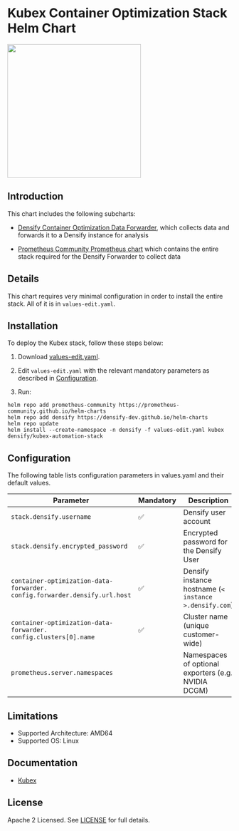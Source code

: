 # Kubex Container Optimization Stack Helm Chart

<picture>
    <source media="(prefers-color-scheme: dark)" srcset="https://kubex.ai/wp-content/uploads/kubex-logo-reverse.png">
    <source media="(prefers-color-scheme: light)" srcset="https://kubex.ai/wp-content/uploads/kubex-logo.png">
    <img src="https://kubex.ai/wp-content/uploads/kubex-logo.png" width="300">
</picture>

## Introduction

This chart includes the following subcharts:

* [Densify Container Optimization Data Forwarder](../container-optimization-data-forwarder), which collects data and forwards it to a Densify instance for analysis

* [Prometheus Community Prometheus chart](https://github.com/prometheus-community/helm-charts/blob/main/charts/prometheus/) which contains the entire stack required for the Densify Forwarder to collect data

## Details

This chart requires very minimal configuration in order to install the entire stack. All of it is in `values-edit.yaml`.

## Installation

To deploy the Kubex stack, follow these steps below:

1. Download [values-edit.yaml](https://github.com/densify-dev/helm-charts/blob/master/charts/kubex-automation-stack/values-edit.yaml).

2. Edit `values-edit.yaml` with the relevant mandatory parameters as described in [Configuration](#configuration).

3. Run:

```shell
helm repo add prometheus-community https://prometheus-community.github.io/helm-charts
helm repo add densify https://densify-dev.github.io/helm-charts
helm repo update
helm install --create-namespace -n densify -f values-edit.yaml kubex densify/kubex-automation-stack
```

## Configuration

The following table lists configuration parameters in values.yaml and their default values.

| Parameter                                                                        | Mandatory          | Description                                            |
| -------------------------------------------------------------------------------- | ------------------ | ------------------------------------------------------ |
| `stack.densify.username`                                                         | :white_check_mark: | Densify user account                                   |
| `stack.densify.encrypted_password`                                               | :white_check_mark: | Encrypted password for the Densify User                |
| `container-optimization-data-forwarder.`<br/>`config.forwarder.densify.url.host` | :white_check_mark: | Densify instance hostname (`< instance >.densify.com`) |
| `container-optimization-data-forwarder.`<br/>`config.clusters[0].name`           | :white_check_mark: | Cluster name (unique customer-wide)                    |
| `prometheus.server.namespaces`                                                   |                    | Namespaces of optional exporters (e.g. NVIDIA DCGM)    |

## Limitations

* Supported Architecture: AMD64
* Supported OS: Linux

## Documentation

* [Kubex](https://kubex.ai/)

## License

Apache 2 Licensed. See [LICENSE](LICENSE) for full details.
